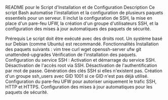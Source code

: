 README pour le Script d'Installation et de Configuration
Description
Ce script Bash automatise l'installation et la configuration de plusieurs paquets essentiels pour un serveur. Il inclut la configuration de SSH, la mise en place d'un pare-feu UFW, la création d'un groupe d'utilisateurs SSH, et la configuration des mises à jour automatiques des paquets de sécurité.

Prérequis
Le script doit être exécuté avec des droits root.
Un système basé sur Debian (comme Ubuntu) est recommandé.
Fonctionnalités
Installation des paquets suivants :
vim
tree
curl
wget
openssh-server
ufw
git
unattended-upgrades
Vérification de l'installation des paquets.
Configuration du service SSH :
Activation et démarrage du service SSH.
Désactivation de l'accès root via SSH.
Désactivation de l'authentification par mot de passe.
Génération des clés SSH si elles n'existent pas.
Création d'un groupe ssh_users avec GID 1001 si ce GID n'est pas déjà utilisé.
Configuration du pare-feu UFW pour autoriser uniquement le trafic SSH, HTTP et HTTPS.
Configuration des mises à jour automatiques pour les paquets de sécurité.